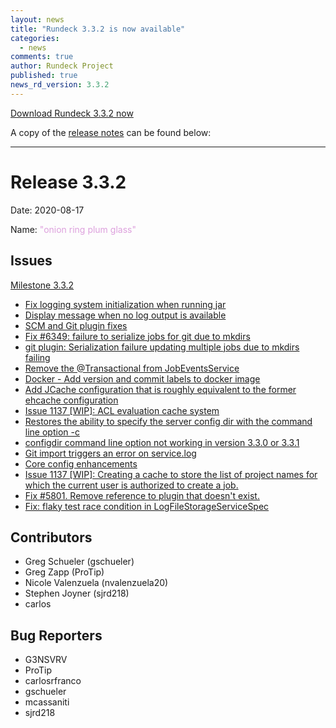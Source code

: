 ```yaml
---
layout: news
title: "Rundeck 3.3.2 is now available"
categories:
  - news
comments: true
author: Rundeck Project
published: true
news_rd_version: 3.3.2
---
```



[Download Rundeck 3.3.2 now](https://www.rundeck.com/download-page)


A copy of the [release notes](https://docs.rundeck.com/docs/history/3_3_x/version-3.3.2.html#overview) can be found below:

--------------------

# Release 3.3.2

Date: 2020-08-17

Name: <span style="color: plum"><span class="glyphicon glyphicon-glass"></span> "onion ring plum glass"</span>

## Issues

[Milestone 3.3.2](https://github.com/rundeck/rundeck/milestone/150)

* [Fix logging system initialization when running jar](https://github.com/rundeck/rundeck/pull/6369)
* [Display message when no log output is available](https://github.com/rundeck/rundeck/pull/6356)
* [SCM and Git plugin fixes](https://github.com/rundeck/rundeck/pull/6353)
* [Fix #6349: failure to serialize jobs for git due to mkdirs](https://github.com/rundeck/rundeck/pull/6350)
* [git plugin: Serialization failure updating multiple jobs due to mkdirs failing](https://github.com/rundeck/rundeck/issues/6349)
* [Remove the @Transactional from JobEventsService](https://github.com/rundeck/rundeck/pull/6347)
* [Docker - Add version and commit labels to docker image](https://github.com/rundeck/rundeck/pull/6342)
* [Add JCache configuration that is roughly equivalent to the former ehcache configuration](https://github.com/rundeck/rundeck/pull/6339)
* [Issue 1137 \[WIP\]: ACL evaluation cache system](https://github.com/rundeck/rundeck/pull/6331)
* [Restores the ability to specify the server config dir with the command line option -c](https://github.com/rundeck/rundeck/pull/6329)
* [configdir command line option not working in version 3.3.0 or 3.3.1](https://github.com/rundeck/rundeck/issues/6327)
* [Git import triggers an error on service.log](https://github.com/rundeck/rundeck/issues/6310)
* [Core config enhancements](https://github.com/rundeck/rundeck/pull/6301)
* [Issue 1137 \[WIP\]: Creating a cache to store the list of project names for which the current user is authorized to create a job.](https://github.com/rundeck/rundeck/pull/6298)
* [Fix #5801. Remove reference to plugin that doesn't exist.](https://github.com/rundeck/rundeck/pull/6297)
* [Fix: flaky test race condition in LogFileStorageServiceSpec](https://github.com/rundeck/rundeck/pull/6285)

## Contributors

* Greg Schueler (gschueler)
* Greg Zapp (ProTip)
* Nicole Valenzuela (nvalenzuela20)
* Stephen Joyner (sjrd218)
* carlos

## Bug Reporters

* G3NSVRV
* ProTip
* carlosrfranco
* gschueler
* mcassaniti
* sjrd218
